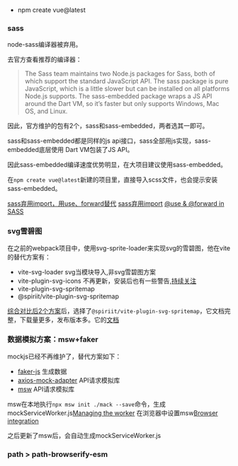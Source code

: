### 

* npm create vue@latest

### sass

node-sass编译器被弃用。

去官方查看推荐的编译器：

> The Sass team maintains two Node.js packages for Sass, both of which support the standard JavaScript API. The sass package is pure JavaScript, which is a little slower but can be installed on all platforms Node.js supports. The sass-embedded package wraps a JS API around the Dart VM, so it’s faster but only supports Windows, Mac OS, and Linux.

因此，官方维护的包有2个，sass和sass-embedded，两者选其一即可。

sass和sass-embedded都是同样的js api接口，sass全部用js实现，sass-embedded底层使用 Dart VM包装了JS API。

因此sass-embedded编译速度优势明显，在大项目建议使用sass-embedded。

在`npm create vue@latest`新建的项目里，直接导入scss文件，也会提示安装sass-embedded。

[sass弃用import，用use、forward替代](https://sass-lang.com/documentation/breaking-changes/import/)
[sass弃用import](https://sass-lang.com/blog/import-is-deprecated/)
[@use & @forward in SASS](https://mr-alien.medium.com/use-forward-in-sass-70b9cd44218b)

### svg雪碧图

在之前的webpack项目中，使用svg-sprite-loader来实现svg的雪碧图，他在vite的替代方案有：

* vite-svg-loader svg当模块导入,非svg雪碧图方案
* vite-plugin-svg-icons 不再更新，安装后也有一些警告,[持续关注](https://github.com/vbenjs/vite-plugin-svg-icons/issues/107)
* vite-plugin-svg-spritemap
* @spiriit/vite-plugin-svg-spritemap 

[综合对比后2个方案](https://npmpackage.info/)后，选择了`@spiriit/vite-plugin-svg-spritemap`，它文档完整，下载量更多，发布版本多。它的[文档](https://spiriitlabs.github.io/vite-plugin-svg-spritemap/)

### 数据模拟方案：msw+faker

mockjs已经不再维护了，替代方案如下：
* [faker-js](https://github.com/faker-js/faker) 生成数据
* [axios-mock-adapter](https://github.com/ctimmerm/axios-mock-adapter) API请求模拟库
* [msw](https://mswjs.io/) API请求模拟库

msw在本地执行`npx msw init ./mack --save`命令，生成mockServiceWorker.js[Managing the worker](https://mswjs.io/docs/best-practices/managing-the-worker/)
在浏览器中设置msw[Browser integration](https://mswjs.io/docs/integrations/browser)

之后更新了msw后，会自动生成mockServiceWorker.js

### path > path-browserify-esm
